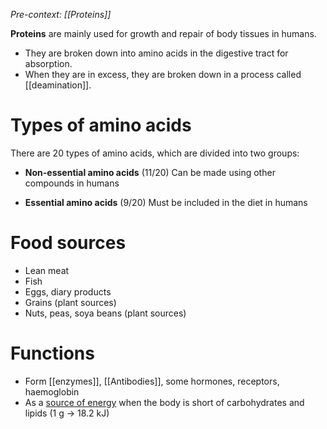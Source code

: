 *Pre-context: [[Proteins]]*

**Proteins** are mainly used for <span class="hi-green">growth and repair of body tissues</span> in humans.
- They are <span class="hi-green">broken down into amino acids</span> in the digestive tract for absorption.
- When they are in excess, they are broken down in a process called [[deamination]].

# Types of amino acids
There are 20 types of amino acids, which are divided into two groups:
- **Non-essential amino acids** (11/20)
  <span class="hi-green">Can be made using other compounds</span> in humans

- **Essential amino acids** (9/20)
  <span class="hi-green">Must be included in the diet</span> in humans

# Food sources
- Lean meat
- Fish
- Eggs, diary products
- Grains (plant sources)
- Nuts, peas, soya beans (plant sources)

# Functions
- Form [[enzymes]], [[Antibodies]], some hormones, receptors, haemoglobin
- As a <u>source of energy</u> when the body is short of carbohydrates and lipids
  (1 g → 18.2 kJ)
